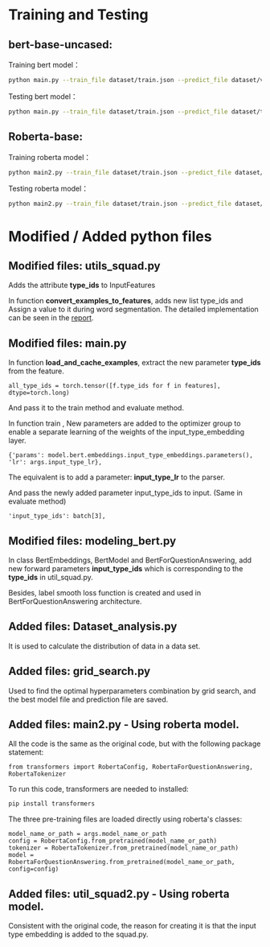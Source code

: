 # Training and Testing

## bert-base-uncased:
Training bert model：
```bash
python main.py --train_file dataset/train.json --predict_file dataset/valid.json --model_type bert --model_name_or_path bert-base-uncased --output_dir output/ --version_2_with_negative --do_train --do_eval --do_lower_case --overwrite_output --save_steps 0
```

Testing bert model：
```bash
python main.py --train_file dataset/train.json --predict_file dataset/test.json --model_type bert --model_name_or_path output/ --output_dir output/eval/ --version_2_with_negative --do_eval --do_lower_case
```

## Roberta-base:
Training roberta model：
```bash
python main2.py --train_file dataset/train.json --predict_file dataset/valid.json --model_type roberta --model_name_or_path roberta-base --output_dir output/ --version_2_with_negative --do_train --do_eval --overwrite_output --save_steps 0
```

Testing roberta model：
```bash
python main2.py --train_file dataset/train.json --predict_file dataset/test.json --model_type roberta --model_name_or_path output/ --output_dir output/eval/ --version_2_with_negative --do_eval 
```

# Modified / Added python files
## Modified files: utils_squad.py
Adds the attribute **type_ids** to InputFeatures

In function **convert_examples_to_features**, adds new list type_ids and Assign a value to it during word segmentation. The detailed implementation can be seen in the [report](./report_A2.pdf).

## Modified files: main.py
In function **load_and_cache_examples**, extract the new parameter **type_ids** from the feature. 
```code
all_type_ids = torch.tensor([f.type_ids for f in features], dtype=torch.long)
```
And pass it to the train method and evaluate method.

In function train , New parameters are added to the optimizer group to enable a separate learning of the weights of the input_type_embedding layer.
```code
{'params': model.bert.embeddings.input_type_embeddings.parameters(), 'lr': args.input_type_lr},
```
The equivalent is to add a parameter: **input_type_lr** to the parser.

And pass the newly added parameter input_type_ids to input. (Same in evaluate method)
```code
'input_type_ids': batch[3],
```
## Modified files: modeling_bert.py
In class BertEmbeddings, BertModel and BertForQuestionAnswering, add new forward parameters **input_type_ids** which is corresponding to the 
**type_ids** in util_squad.py.

Besides, label smooth loss function is created and used in BertForQuestionAnswering architecture.

## Added files: Dataset_analysis.py
It is used to calculate the distribution of data in a data set.

## Added files: grid_search.py
Used to find the optimal hyperparameters combination by grid search, and the best model file and prediction file are saved.

## Added files: main2.py - Using roberta model.
All the code is the same as the original code, but with the following package statement:
```code
from transformers import RobertaConfig, RobertaForQuestionAnswering, RobertaTokenizer
```
To run this code, transformers are needed to installed:
```bash
pip install transformers
```
The three pre-training files are loaded directly using roberta's classes:
```code
model_name_or_path = args.model_name_or_path
config = RobertaConfig.from_pretrained(model_name_or_path)
tokenizer = RobertaTokenizer.from_pretrained(model_name_or_path)
model = RobertaForQuestionAnswering.from_pretrained(model_name_or_path, config=config)
```

## Added files: util_squad2.py - Using roberta model.
Consistent with the original code, the reason for creating it is that the input type embedding is added to the squad.py.

